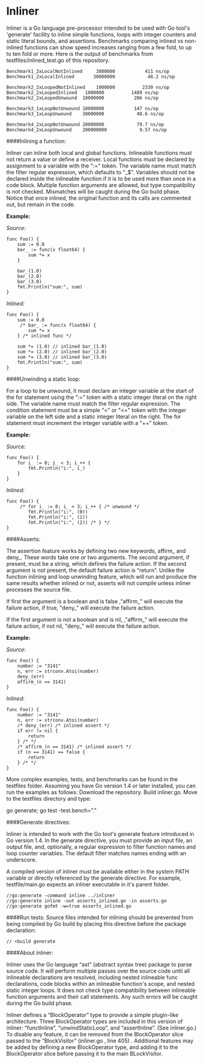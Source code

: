 # Inliner

Inliner is a Go language pre-processor intended to be used with Go tool's 'generate' facility to inline simple functions, loops with integer counters and static literal bounds, and assertions. Benchmarks comparing inlined vs non-inlined functions can show speed increases ranging from a few fold, to up to ten fold or more. Here is the output of benchmarks from testfiles/inlined_test.go of this repository.
```
Benchmark1_2xLocalNotInlined	 3000000	       411 ns/op
Benchmark1_2xLocalInlined		30000000	        48.2 ns/op

Benchmark2_2xLoopedNotInlined	 1000000	      2330 ns/op
Benchmark2_2xLoopedInlined	 1000000	      1489 ns/op
Benchmark2_2xLoopedUnwound	10000000	       206 ns/op

Benchmark3_1xLoopNotUnwound	10000000	       147 ns/op
Benchmark3_1xLoopUnwound	30000000	        48.6 ns/op

Benchmark4_2xLoopNotUnwound	20000000	        79.7 ns/op
Benchmark4_2xLoopUnwound	200000000	         9.57 ns/op
```

####Inlining a function:

Inliner can inline both local and global functions. Inlineable functions must not return a value or define a receiver. Local functions must be declared by assignment to a variable with the ":=" token. The variable name must match the filter regular expression, which defaults to “_$”. Variables should not be declared inside the inlineable function if it is to be used more than once in a code block. Multiple function arguments are allowed, but type compatibility is not checked. Mismatches will be caught during the Go build phase. Notice that once inlined, the original function and its calls are commented out, but remain in the code.

**Example:**

*Source:*
```
func Foo() {
	sum := 0.0
	bar_ := func(x float64) {
		sum *= x
	}
	
	bar_(1.0)
	bar_(2.0)
	bar_(3.0)
	fmt.Println("sum:", sum)
}
```
*Inlined:*
```
func Foo() {
	sum := 0.0
	 /* bar_ := func(x float64) {
		sum *= x
	} /* inlined func */ 

	sum *= (1.0) // inlined bar_(1.0)
	sum *= (2.0) // inlined bar_(2.0)
	sum *= (3.0) // inlined bar_(3.0)
	fmt.Println("sum:", sum)
}
```
####Unwinding a static loop:

For a loop to be unwound, it must declare an integer variable at the start of the for statement using the “:=” token with a static integer literal on the right side. The variable name must match the filter regular expression. The condition statement must be a simple "<" or "<=" token with the integer variable on the left side and a static integer literal on the right. The for statement must increment the integer variable with a "++" token.

**Example:**

*Source:*
```
func Foo() {
	for i_ := 0; i_ < 3; i_++ {
		fmt.Println("i:", i_)
	}
}
```
*Inlined:*
```
func Foo() {
	 /* for i_ := 0; i_ < 3; i_++ { /* unwound */ 
		fmt.Println("i:", (0))
		fmt.Println("i:", (1))
		fmt.Println("i:", (2)) /* } */ 
}
```
####Asserts:

The assertion feature works by defining two new keywords, affirm_ and deny_. These words take one or two arguments. The second argument, if present, must be a string, which defines the failure action. If the second argument is not present, the default failure action is “return”. Unlike the function inlining and loop unwinding feature, which will run and produce the same results whether inlined or not, asserts will not compile unless inliner processes the source file.

If first the argument is a boolean and is false ,"affirm_" will execute the failure action, if true, "deny_" will execute the failure action.

If the first argument is not a boolean and is nil, ,"affirm_" will execute the failure action, if not nil, "deny_" will execute the failure action. 

**Example:**

*Source:*
```
func Foo() {
	number := "3141"
	n, err := strconv.Atoi(number)
	deny_(err)
	affirm_(n == 3141)
}
```
*Inlined:*
```
func Foo() {
	number := "3141"
	n, err := strconv.Atoi(number)
	/* deny_(err) /* inlined assert */
	if err != nil {
		return
	} /* */
	/* affirm_(n == 3141) /* inlined assert */
	if (n == 3141) == false {
		return
	} /* */
}
```

More complex examples, tests, and benchmarks can be found in the testfiles folder. Assuming you have Go version 1.4 or later installed, you can run the examples as follows: Download the repository. Build inliner.go. Move to the testfiles directory and type:

go generate; go test -test.bench=”.”

####Generate directives: 

Inliner is intended to work with the Go tool's generate feature introduced in Go version 1.4. In the generate directive, you must provide an input file, an output file, and, optionally, a regular expression to filter function names and loop counter variables. The default filter matches names ending with an underscore. 

A compiled version of inliner must be available either in the system PATH variable or directly referenced by the generate directive. For example, testfile/main.go expects an inliner executable in it's parent folder.
```
//go:generate -command inline ../inliner
//go:generate inline -out asserts_inlined.go -in asserts.go
//go:generate gofmt -w=true asserts_inlined.go
```
####Run tests:
Source files intended for inlining should be prevented from being compiled by Go build by placing this directive before the package declaration:
```
// +build generate
```

####About inliner:

Inliner uses the Go language “ast” (abstract syntax tree) package to parse source code. It will perform multiple passes over the source code until all inlineable declarations are resolved, including nested inlineable func declarations, code blocks within an inlineable function's scope, and nested static integer loops. It does not check type compatibility between inlineable function arguments and their call statements. Any such errors will be caught during the Go build phase.

Inliner defines a “BlockOperator” type to provide a simple plugin-like architecture. Three BlockOperator types are included in this version of inliner: “functInline”, “unwindStaticLoop”, and “assertInline”. (See inliner.go.) To disable any feature, it can be removed from the BlockOperator slice passed to the “BlockVisitor”  (inliner.go , line 405) . Additional features may be added by defining a new BlockOperator type, and adding it to the BlockOperator slice before passing it to the main BLockVisitor.

